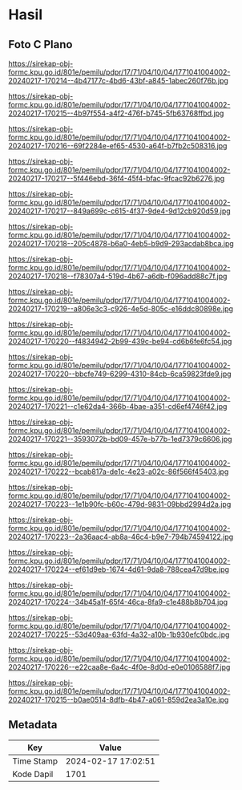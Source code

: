 # Hasil

## Foto C Plano

https://sirekap-obj-formc.kpu.go.id/801e/pemilu/pdpr/17/71/04/10/04/1771041004002-20240217-170214--4b47177c-4bd6-43bf-a845-1abec260f76b.jpg

https://sirekap-obj-formc.kpu.go.id/801e/pemilu/pdpr/17/71/04/10/04/1771041004002-20240217-170215--4b97f554-a4f2-476f-b745-5fb63768ffbd.jpg

https://sirekap-obj-formc.kpu.go.id/801e/pemilu/pdpr/17/71/04/10/04/1771041004002-20240217-170216--69f2284e-ef65-4530-a64f-b7fb2c508316.jpg

https://sirekap-obj-formc.kpu.go.id/801e/pemilu/pdpr/17/71/04/10/04/1771041004002-20240217-170217--5f446ebd-36f4-45f4-bfac-9fcac92b6276.jpg

https://sirekap-obj-formc.kpu.go.id/801e/pemilu/pdpr/17/71/04/10/04/1771041004002-20240217-170217--849a699c-c615-4f37-9de4-9d12cb920d59.jpg

https://sirekap-obj-formc.kpu.go.id/801e/pemilu/pdpr/17/71/04/10/04/1771041004002-20240217-170218--205c4878-b6a0-4eb5-b9d9-293acdab8bca.jpg

https://sirekap-obj-formc.kpu.go.id/801e/pemilu/pdpr/17/71/04/10/04/1771041004002-20240217-170218--f78307a4-519d-4b67-a6db-f096add88c7f.jpg

https://sirekap-obj-formc.kpu.go.id/801e/pemilu/pdpr/17/71/04/10/04/1771041004002-20240217-170219--a806e3c3-c926-4e5d-805c-e16ddc80898e.jpg

https://sirekap-obj-formc.kpu.go.id/801e/pemilu/pdpr/17/71/04/10/04/1771041004002-20240217-170220--f4834942-2b99-439c-be94-cd6b6fe6fc54.jpg

https://sirekap-obj-formc.kpu.go.id/801e/pemilu/pdpr/17/71/04/10/04/1771041004002-20240217-170220--bbcfe749-6299-4310-84cb-6ca59823fde9.jpg

https://sirekap-obj-formc.kpu.go.id/801e/pemilu/pdpr/17/71/04/10/04/1771041004002-20240217-170221--c1e62da4-366b-4bae-a351-cd6ef4746f42.jpg

https://sirekap-obj-formc.kpu.go.id/801e/pemilu/pdpr/17/71/04/10/04/1771041004002-20240217-170221--3593072b-bd09-457e-b77b-1ed7379c6606.jpg

https://sirekap-obj-formc.kpu.go.id/801e/pemilu/pdpr/17/71/04/10/04/1771041004002-20240217-170222--bcab817a-de1c-4e23-a02c-86f566f45403.jpg

https://sirekap-obj-formc.kpu.go.id/801e/pemilu/pdpr/17/71/04/10/04/1771041004002-20240217-170223--1e1b90fc-b60c-479d-9831-09bbd2994d2a.jpg

https://sirekap-obj-formc.kpu.go.id/801e/pemilu/pdpr/17/71/04/10/04/1771041004002-20240217-170223--2a36aac4-ab8a-46c4-b9e7-794b74594122.jpg

https://sirekap-obj-formc.kpu.go.id/801e/pemilu/pdpr/17/71/04/10/04/1771041004002-20240217-170224--ef61d9eb-1674-4d61-9da8-788cea47d9be.jpg

https://sirekap-obj-formc.kpu.go.id/801e/pemilu/pdpr/17/71/04/10/04/1771041004002-20240217-170224--34b45a1f-65f4-46ca-8fa9-c1e488b8b704.jpg

https://sirekap-obj-formc.kpu.go.id/801e/pemilu/pdpr/17/71/04/10/04/1771041004002-20240217-170225--53d409aa-63fd-4a32-a10b-1b930efc0bdc.jpg

https://sirekap-obj-formc.kpu.go.id/801e/pemilu/pdpr/17/71/04/10/04/1771041004002-20240217-170226--e22caa8e-6a4c-4f0e-8d0d-e0e0106588f7.jpg

https://sirekap-obj-formc.kpu.go.id/801e/pemilu/pdpr/17/71/04/10/04/1771041004002-20240217-170215--b0ae0514-8dfb-4b47-a061-859d2ea3a10e.jpg


## Metadata

| Key        | Value               |
| ---------- | ------------------- |
| Time Stamp | 2024-02-17 17:02:51 |
| Kode Dapil | 1701                |



